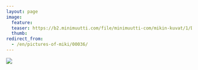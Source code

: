 ```yaml
---
layout: page
image:
  feature:
  teaser: https://b2.minimuutti.com/file/minimuutti-com/mikin-kuvat/1/DSC19462-245px.jpg
  thumb:
redirect_from:
  - /en/pictures-of-miki/00036/
---
```


![](https://b2.minimuutti.com/file/minimuutti-com/mikin-kuvat/1/DSC19462-800px.jpg)
